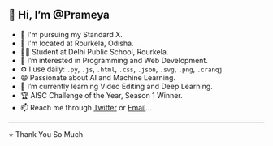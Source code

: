 ## 👋 Hi, I’m @Prameya
- 🏢 I'm pursuing my Standard X.
- 📍 I'm located at Rourkela, Odisha.
- 👦🏻 Student at Delhi Public School, Rourkela.
- 👀 I’m interested in Programming and Web Development.
- ⚙️ I use daily: <code>.py</code>, <code>.js</code>, <code>.html</code>, <code>.css</code>, <code>.json</code>, <code>.svg</code>, <code>.png</code>, <code>.cranqj</code>
- 😄 Passionate about AI and Machine Learning.
- 🌱 I’m currently learning Video Editing and Deep Learning.
- 🏆 AISC Challenge of the Year, Season 1 Winner.
- 📫 Reach me through <a href="https://twitter.com/MohantyPrameya" target="_blank">Twitter</a> or <a href="mailto:prameyamohanty14@gmail.com" target="_blank">Email</a>...
_____
⭐️ Thank You So Much
<!---
Prameya14/Prameya14 is a ✨ special ✨ repository because its `README.md` (this file) appears on your GitHub profile.
You can click the Preview link to take a look at your changes.
--->
